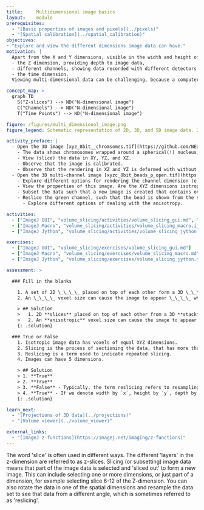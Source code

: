 ```yaml
---
title:     Multidimensional image basics
layout:    module
prerequisites:
  - "[Basic properties of images and pixels](../pixels)"
  - "[Spatial calibration](../spatial_calibration)"
objectives:
- "Explore and view the different dimensions image data can have."
motivation: |
  Apart from the X and Y dimensions, visible in the width and height of an image, image data can have additional dimensions. The most common additional dimensions include:
  - the Z dimension, providing depth to image data,
  - different channels, showing data recorded with different detectors or detector settings,
  - the time dimension.
  Viewing multi-dimensional data can be challenging, because a computer monitor can only render a (multi-color) 2D representation. Therefore, it is important to know how to visualize and navigate through multi-dimensional data.

concept_map: >
  graph TD
    S("Z-slices") --> ND("N-dimensional image")
    C("Channels") --> ND("N-dimensional image")
    T("Time Points") --> ND("N-dimensional image")

figure: /figures/multi_dimensional_image.png
figure_legend: Schematic representation of 2D, 3D, and 5D image data. 2D images are made up of tiny squares called pixels, whereas 3D images are made up of cubes called voxels. Pixels and voxels are not necessarily isotropic, as shown here by squares versus rectangles. 

activity_preface: |
  - Open the 3D image [xyz_8bit__chromsomes.tif](https://github.com/NEUBIAS/training-resources/raw/master/image_data/xyz_8bit__chromosomes.tif).
    - The data shows chromosomes wrapped around a spherical(!) nucleus; i.e. the data should look similar from all directions.
    - View (slice) the data in XY, YZ, and XZ.
    - Observe that the image is calibrated.
    - Observe that the rendering in XZ and YZ is deformed with without taking the calibration into account.
  - Open the 3D multi-channel image [xyzc_8bit_beads_p_open.tif](https://github.com/NEUBIAS/training-resources/raw/master/image_data/xyzc_8bit_beads_p_open.tif).
    - Explore different options for rendering the channel dimension (e.g. gray-scale, color, composite).
    - View the properties of this image. Are the XYZ dimensions isotropic or anisotropic?
    - Subset the data such that a new image is created that contains only the green channel.
    - Reslice the green channel, such that the bead is shown from the side.
      - Explore different options of dealing with the anisotropy.

activities:
  - ["ImageJ GUI", "volume_slicing/activities/volume_slicing_gui.md", "markdown"]
  - ["ImageJ Macro", "volume_slicing/activities/volume_slicing_macro.ijm", "IJ macro"]
  - ["ImageJ Jython", "volume_slicing/activities/volume_slicing_jython.py", "Jython"]

exercises:
  - ["ImageJ GUI", "volume_slicing/exercises/volume_slicing_gui.md"]
  - ["ImageJ Macro", "volume_slicing/exercises/volume_slicing_macro.md"]
  - ["ImageJ Jython", "volume_slicing/exercises/volume_slicing_jython.md"]

assessment: >

  ### Fill in the blanks

    1. A set of 2D \_\_\_\_ placed on top of each other form a 3D \_\_\_\_.
    2. An \_\_\_\_ voxel size can cause the image to appear \_\_\_\_ when viewing it at an angle.

    > ## Solution
    >   1. 2D **slices** placed on top of each other from a 3D **stack**.
    >   2. An **anisotropic** voxel size can cause the image to appear **deformed** when viewing at a certain angle.
    {: .solution}

  ### True or False
    1. Isotropic image data has voxels of equal XYZ dimensions.
    2. Slicing is the process of sectioning the data, that has more than two dimensions, along defined axes and dimensions.
    3. Reslicing is a term used to indicate repeated slicing.
    4. Images can have 5 dimensions.

    > ## Solution
    > 1. **True**
    > 2. **True**
    > 3. **False** - Typically, the term reslicing refers to resampling volumetric data from a different direction, such that the resulting image stack is a rotated version of the original stack.
    > 4. **True** - If we denote width by `x`, height by `y`, depth by `z`, time by `t` and channel by `c`, we could have images with dimensions such as: [`xy` -> 2D], [`xyz` -> 3D, `xyt` -> 3D: 2D time-lapse, `xyc` -> 3D: 2D multi-channel], or [`xyzt` -> 4D: 3D time-lapse, `xyzc` -> 4D: 3D multi-channel], or [`xyztc` -> 5D: 3D time-lapse  multi-channel]
    {: .solution}

learn_next:
  - "[Projections of 3D data](../projections)"
  - "[Volume viewer](../volume_viewer)"

external_links:
  - "[ImageJ z-functions](https://imagej.net/imaging/z-functions)"
---
```



The word 'slice' is often used in different ways. The different 'layers' in the z-dimension are referred to as z-slices. Slicing (or subsetting) image data means that part of the image data is selected and 'sliced out' to form a new image. This can include selecting one or more dimensions, or just part of a dimension, for example selecting slice 6-12 of the Z-dimension. You can also rotate the data in one of the spatial dimensions and resample the data set to see that data from a different angle, which is sometimes referred to as 'reslicing'.
